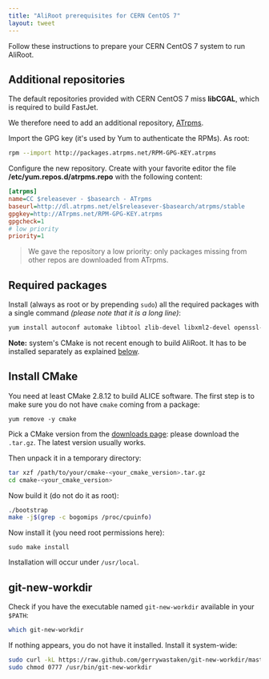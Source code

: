 ```yaml
---
title: "AliRoot prerequisites for CERN CentOS 7"
layout: tweet
---
```


Follow these instructions to prepare your CERN CentOS 7 system to run AliRoot.


Additional repositories
-----------------------

The default repositories provided with CERN CentOS 7 miss **libCGAL**, which is
required to build FastJet.

We therefore need to add an additional repository, [ATrpms](http://atrpms.net).

Import the GPG key (it's used by Yum to authenticate the RPMs). As root:

```bash
rpm --import http://packages.atrpms.net/RPM-GPG-KEY.atrpms
```

Configure the new repository. Create with your favorite editor the file
**/etc/yum.repos.d/atrpms.repo** with the following content:

```ini
[atrpms]
name=CC $releasever - $basearch - ATrpms
baseurl=http://dl.atrpms.net/el$releasever-$basearch/atrpms/stable
gpgkey=http://ATrpms.net/RPM-GPG-KEY.atrpms
gpgcheck=1
# low priority
priority=1
```

> We gave the repository a low priority: only packages missing from other repos
> are downloaded from ATrpms.


Required packages
-----------------

Install (always as root or by prepending `sudo`) all the required packages with
a single command *(please note that it is a long line)*:

```bash
yum install autoconf automake libtool zlib-devel libxml2-devel openssl-devel gcc-c++ gcc-gfortran make libX11-devel libXpm-devel libXft-devel libXext-devel mesa-libGLU-devel subversion git CGAL-devel
```

**Note:** system's CMake is not recent enough to build AliRoot. It has to be
installed separately as explained [below](#install_cmake).


Install CMake
-------------

You need at least CMake 2.8.12 to build ALICE software. The first step is to
make sure you do not have `cmake` coming from a package:

```
yum remove -y cmake
```

Pick a CMake version from the [downloads page](http://www.cmake.org/download/):
please download the `.tar.gz`. The latest version usually works.

Then unpack it in a temporary directory:

```bash
tar xzf /path/to/your/cmake-<your_cmake_version>.tar.gz
cd cmake-<your_cmake_version>
```

Now build it (do not do it as root):

```bash
./bootstrap
make -j$(grep -c bogomips /proc/cpuinfo)
```

Now install it (you need root permissions here):

```
sudo make install
```

Installation will occur under `/usr/local`.


git-new-workdir
---------------

Check if you have the executable named `git-new-workdir` available in your
`$PATH`:

```bash
which git-new-workdir
```

If nothing appears, you do not have it installed. Install it system-wide:

```bash
sudo curl -kL https://raw.github.com/gerrywastaken/git-new-workdir/master/git-new-workdir -o /usr/bin/git-new-workdir
sudo chmod 0777 /usr/bin/git-new-workdir
```
